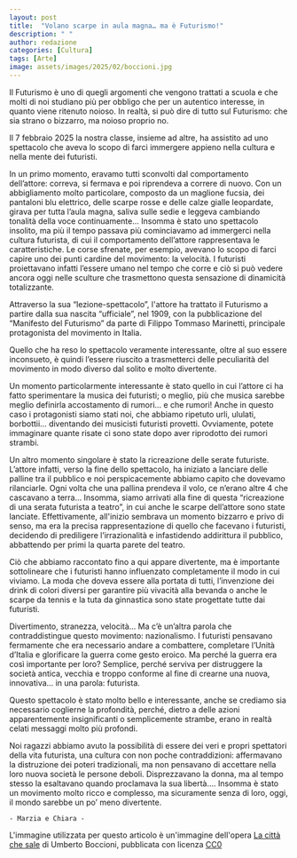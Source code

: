 ```yaml
---
layout: post
title:  "Volano scarpe in aula magna… ma è Futurismo!"
description: " "
author: redazione
categories: [Cultura]
tags: [Arte]
image: assets/images/2025/02/boccioni.jpg
---
```

Il Futurismo è uno di quegli argomenti che vengono trattati a scuola e che molti di noi studiano più per obbligo che per un autentico interesse, in quanto viene ritenuto noioso. In realtà, si può dire di tutto sul Futurismo: che sia strano o bizzarro, ma noioso proprio no.

Il 7 febbraio 2025 la nostra classe, insieme ad altre, ha assistito ad uno spettacolo che aveva lo scopo di farci immergere appieno nella cultura e nella mente dei futuristi.

In un primo momento, eravamo tutti sconvolti dal comportamento dell’attore: correva, si fermava e poi riprendeva a correre di nuovo. Con un abbigliamento molto particolare, composto da un maglione fucsia, dei pantaloni blu elettrico, delle scarpe rosse e delle calze gialle leopardate, girava per tutta l’aula magna, saliva sulle sedie e leggeva cambiando tonalità della voce continuamente… Insomma è stato uno spettacolo insolito, ma più il tempo passava più cominciavamo ad immergerci nella cultura futurista, di cui il comportamento dell’attore rappresentava le caratteristiche. Le corse sfrenate, per esempio, avevano lo scopo di farci capire uno dei punti cardine del movimento: la velocità.  I futuristi proiettavano infatti l’essere umano nel tempo che corre e ciò si può vedere ancora oggi nelle sculture che trasmettono questa sensazione di dinamicità totalizzante.

Attraverso la sua “lezione-spettacolo”, l'attore ha trattato il Futurismo a partire dalla sua nascita “ufficiale”, nel 1909, con la pubblicazione del “Manifesto del Futurismo” da parte di Filippo Tommaso Marinetti, principale protagonista del movimento in Italia.

Quello che ha reso lo spettacolo veramente interessante, oltre al suo essere inconsueto, è quindi l’essere riuscito a trasmetterci delle peculiarità del movimento in modo diverso dal solito e molto divertente.

Un momento particolarmente interessante è stato quello in cui l’attore ci ha fatto sperimentare la musica dei futuristi; o meglio, più che musica sarebbe meglio definirla accostamento di rumori… e che rumori! Anche in questo caso i protagonisti siamo stati noi, che abbiamo ripetuto urli, ululati, borbottii… diventando dei musicisti futuristi provetti. Ovviamente, potete immaginare quante risate ci sono state dopo aver riprodotto dei rumori strambi.

Un altro momento singolare è stato la ricreazione delle serate futuriste. L’attore infatti, verso la fine dello spettacolo, ha iniziato a lanciare delle palline tra il pubblico e noi perspicacemente abbiamo capito che dovevamo rilanciarle. Ogni volta che una pallina prendeva il volo, ce n’erano altre 4 che cascavano a terra… Insomma, siamo arrivati alla fine di questa “ricreazione di una serata futurista a teatro”, in cui anche le scarpe dell’attore sono state lanciate. Effettivamente, all'inizio sembrava un momento bizzarro e privo di senso, ma era la precisa rappresentazione di quello che facevano i futuristi, decidendo di prediligere l’irrazionalità e infastidendo addirittura il pubblico, abbattendo per primi la quarta parete del teatro.

Ciò che abbiamo raccontato fino a qui appare divertente, ma è importante sottolineare che i futuristi hanno influenzato completamente il modo in cui viviamo. La moda che doveva essere alla portata di tutti, l’invenzione dei drink di colori diversi per garantire più vivacità alla bevanda o anche le scarpe da tennis e la tuta da ginnastica sono state progettate tutte dai futuristi.

Divertimento, stranezza, velocità… Ma c’è un’altra parola che contraddistingue questo movimento: nazionalismo. I futuristi pensavano fermamente che era necessario andare a combattere, completare l’Unità d’Italia e glorificare la guerra come gesto eroico. Ma perché la guerra era così importante per loro? Semplice, perché serviva per distruggere la società antica, vecchia e troppo conforme al fine di crearne una nuova, innovativa… in una parola: futurista.

Questo spettacolo è stato molto bello e interessante, anche se crediamo sia necessario coglierne la profondità, perché, dietro a delle azioni apparentemente insignificanti o semplicemente strambe, erano in realtà celati messaggi molto più profondi.

Noi ragazzi abbiamo avuto la possibilità di essere dei veri e propri spettatori della vita futurista, una cultura con non poche contraddizioni: affermavano la distruzione dei poteri tradizionali, ma non pensavano di accettare nella loro nuova società le persone deboli. Disprezzavano la donna, ma al tempo stesso la esaltavano quando proclamava la sua libertà…. Insomma è stato un movimento molto ricco e complesso, ma sicuramente senza di loro, oggi, il mondo sarebbe un po’ meno divertente.


    - Marzia e Chiara -




L'immagine utilizzata per questo articolo è un'immagine dell'opera [La città che sale](https://commons.wikimedia.org/wiki/File:Umberto_Boccioni_001.jpg) di Umberto Boccioni, pubblicata con licenza [CC0](https://creativecommons.org/publicdomain/zero/1.0/deed.it)